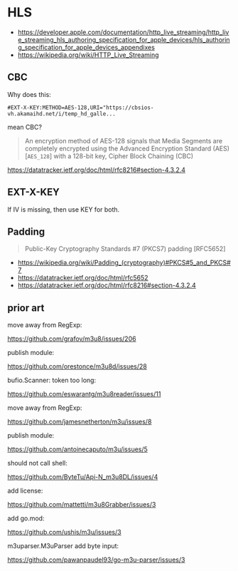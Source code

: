 # HLS

- <https://developer.apple.com/documentation/http_live_streaming/http_live_streaming_hls_authoring_specification_for_apple_devices/hls_authoring_specification_for_apple_devices_appendixes>
- <https://wikipedia.org/wiki/HTTP_Live_Streaming>

## CBC

Why does this:

~~~
#EXT-X-KEY:METHOD=AES-128,URI="https://cbsios-vh.akamaihd.net/i/temp_hd_galle...
~~~

mean CBC?

> An encryption method of AES-128 signals that Media Segments are completely
> encrypted using the Advanced Encryption Standard (AES) [`AES_128`] with a
> 128-bit key, Cipher Block Chaining (CBC)

https://datatracker.ietf.org/doc/html/rfc8216#section-4.3.2.4

## EXT-X-KEY

If IV is missing, then use KEY for both.

## Padding

> Public-Key Cryptography Standards #7 (PKCS7) padding [RFC5652]

- <https://wikipedia.org/wiki/Padding_(cryptography)#PKCS#5_and_PKCS#7>
- https://datatracker.ietf.org/doc/html/rfc5652
- https://datatracker.ietf.org/doc/html/rfc8216#section-4.3.2.4

## prior art

move away from RegExp:

https://github.com/grafov/m3u8/issues/206

publish module:

https://github.com/orestonce/m3u8d/issues/28

bufio.Scanner: token too long:

https://github.com/eswarantg/m3u8reader/issues/11

move away from RegExp:

https://github.com/jamesnetherton/m3u/issues/8

publish module:

https://github.com/antoinecaputo/m3u/issues/5

should not call shell:

<https://github.com/ByteTu/Api-N_m3u8DL/issues/4>

add license:

https://github.com/mattetti/m3u8Grabber/issues/3

add go.mod:

https://github.com/ushis/m3u/issues/3

m3uparser.M3uParser add byte input:

https://github.com/pawanpaudel93/go-m3u-parser/issues/3
